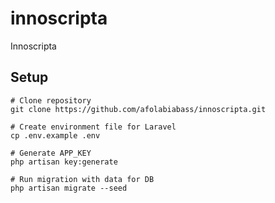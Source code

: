 # innoscripta
Innoscripta

## Setup
```
# Clone repository
git clone https://github.com/afolabiabass/innoscripta.git

# Create environment file for Laravel
cp .env.example .env

# Generate APP_KEY
php artisan key:generate

# Run migration with data for DB
php artisan migrate --seed
```
